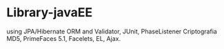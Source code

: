 # Library-javaEE
using JPA/Hibernate ORM and Validator, JUnit, PhaseListener Criptografia MD5, PrimeFaces 5.1, Facelets, EL, Ajax.
